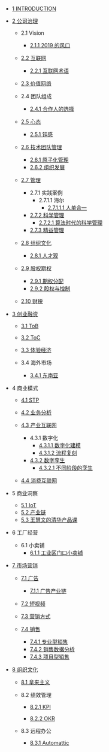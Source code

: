   - [1 INTRODUCTION](/INTRODUCTION.md)
  - [2 公司治理](/公司治理/README.md)
    - 2.1 Vision
      - [2.1.1 2019 的风口](/公司治理/Vision/2019%20的风口.md)
    - [2.2 互联网](/公司治理/互联网/README.md)
      - [2.2.1 互联网术语](/公司治理/互联网/互联网术语.md)
    - [2.3 价值网络](/公司治理/价值网络/README.md)
      
    - 2.4 团队组成
      - [2.4.1 合作人的选择](/公司治理/团队组成/合作人的选择.md)
    - [2.5 心态](/公司治理/心态/README.md)
      - [2.5.1 钝感](/公司治理/心态/钝感.md)
    - [2.6 技术团队管理](/公司治理/技术团队管理/README.md)
      - [2.6.1 原子化管理](/公司治理/技术团队管理/原子化管理.md)
      - [2.6.2 组织发展](/公司治理/技术团队管理/组织发展.md)
    - [2.7 管理](/公司治理/管理/README.md)
      - 2.7.1 实践案例
        - 2.7.1.1 海尔
          - [2.7.1.1.1 人单合一](/公司治理/管理/实践案例/海尔/人单合一.md)
      - [2.7.2 科学管理](/公司治理/管理/科学管理/README.md)
        - [2.7.2.1 算法时代的科学管理](/公司治理/管理/科学管理/算法时代的科学管理.md)
      - [2.7.3 精益管理](/公司治理/管理/精益管理/README.md)
        
    - [2.8 组织文化](/公司治理/组织文化/README.md)
      - [2.8.1 人才观](/公司治理/组织文化/人才观.md)
    - [2.9 股权期权](/公司治理/股权期权/README.md)
      - [2.9.1 期权分配](/公司治理/股权期权/期权分配.md)
      - [2.9.2 股权与控制](/公司治理/股权期权/股权与控制/README.md)
        
    - [2.10 财税](/公司治理/财税/README.md)
      
  - [3 创业融资](/创业融资/README.md)
    - [3.1 ToB](/创业融资/ToB/README.md)
      
    - [3.2 ToC](/创业融资/ToC/README.md)
      
    - [3.3 体验经济](/创业融资/体验经济/README.md)
      
    - 3.4 海外市场
      - [3.4.1 东南亚](/创业融资/海外市场/东南亚.md)
  - 4 商业模式
    - [4.1 STP](/商业模式/STP/README.md)
      
    - [4.2 业务分析](/商业模式/业务分析/README.md)
      
    - [4.3 产业互联网](/商业模式/产业互联网/README.md)
      - 4.3.1 数字化
        - [4.3.1.1 数字化建模](/商业模式/产业互联网/数字化/数字化建模.md)
        - [4.3.1.2 流程复刻](/商业模式/产业互联网/数字化/流程复刻.md)
      - [4.3.2 数字孪生](/商业模式/产业互联网/数字孪生/README.md)
        - [4.3.2.1 不同阶段的孪生](/商业模式/产业互联网/数字孪生/不同阶段的孪生.md)
    - [4.4 消费互联网](/商业模式/消费互联网/README.md)
      
  - 5 商业洞察
    - [5.1 IoT](/商业洞察/IoT.md)
    - [5.2 产业链](/商业洞察/产业链.md)
    - [5.3 王慧文的清华产品课](/商业洞察/王慧文的清华产品课.md)
  - 6 工厂经营
    - 6.1 小卖铺
      - [6.1.1 工业区门口小卖铺](/工厂经营/小卖铺/工业区门口小卖铺.md)
  - [7 市场营销](/市场营销/README.md)
    - [7.1 广告](/市场营销/广告/README.md)
      - [7.1.1 广告产业链](/市场营销/广告/广告产业链.md)
    - [7.2 短视频](/市场营销/短视频/README.md)
      
    - [7.3 营销方式](/市场营销/营销方式.md)
    - [7.4 销售](/市场营销/销售/README.md)
      - [7.4.1 专业型销售](/市场营销/销售/专业型销售.md)
      - [7.4.2 销售数据分析](/市场营销/销售/销售数据分析.md)
      - [7.4.3 项目型销售](/市场营销/销售/项目型销售.md)
  - [8 组织文化](/组织文化/README.md)
    - [8.1 拿来主义](/组织文化/拿来主义.md)
    - 8.2 绩效管理
      - [8.2.1 KPI](/组织文化/绩效管理/KPI/README.md)
        
      - [8.2.2 OKR](/组织文化/绩效管理/OKR/README.md)
        
    - 8.3 远程办公
      - [8.3.1 Automattic](/组织文化/远程办公/Automattic.md)